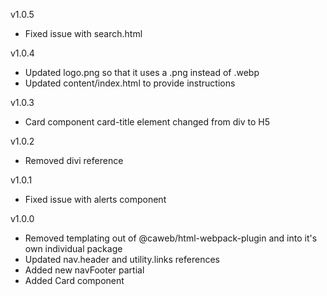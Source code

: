 v1.0.5
-  Fixed issue with search.html

v1.0.4
- Updated logo.png so that it uses a .png instead of .webp
- Updated content/index.html to provide instructions

v1.0.3
- Card component card-title element changed from div to H5

v1.0.2
- Removed divi reference

v1.0.1
- Fixed issue with alerts component

v1.0.0
- Removed templating out of @caweb/html-webpack-plugin and into it's own individual package
- Updated nav.header and utility.links references
- Added new navFooter partial
- Added Card component
